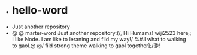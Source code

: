 +  # hello-word
+  Just another repository
+  @ @ marter-word Just another repository:(/, Hi Humams! wiji2523 here,; I like Node. I am like to leraning and fild my way!/ %#.I what to walking to gaol.@ @/ fild strong theme walking to gaol together];/@!
